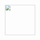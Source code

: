 <img src="https://raw.githubusercontent.com/MartinHeinz/MartinHeinz/master/wave.gif" width="100px">
